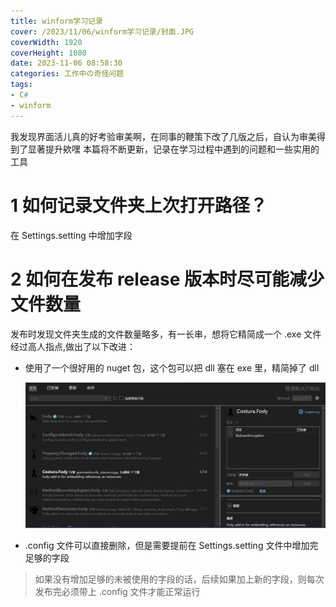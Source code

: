 ```yaml
---
title: winform学习记录
cover: /2023/11/06/winform学习记录/封面.JPG
coverWidth: 1920
coverHeight: 1080
date: 2023-11-06 08:58:30
categories: 工作中の奇怪问题
tags:
- C#
- winform
---
```

我发现界面活儿真的好考验审美啊，在同事的鞭策下改了几版之后，自认为审美得到了显著提升欸嘿
本篇将不断更新，记录在学习过程中遇到的问题和一些实用的工具
# 1 如何记录文件夹上次打开路径？
在 Settings.setting 中增加字段
# 2 如何在发布 release 版本时尽可能减少文件数量
发布时发现文件夹生成的文件数量略多，有一长串，想将它精简成一个 .exe 文件
经过高人指点,做出了以下改进：
- 使用了一个很好用的 nuget 包，这个包可以把 dll 塞在 exe 里，精简掉了 dll


  ![](./winform学习记录/好用工具1.JPG)

- .config 文件可以直接删除，但是需要提前在 Settings.setting 文件中增加完足够的字段
> 如果没有增加足够的未被使用的字段的话，后续如果加上新的字段，则每次发布完必须带上 .config 文件才能正常运行
